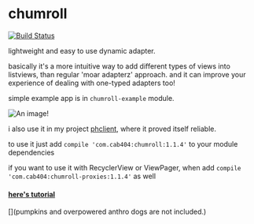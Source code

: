 chumroll
========
[![Build Status](https://travis-ci.org/cab404/chumroll.svg?branch=master)](https://travis-ci.org/cab404/chumroll)

lightweight and easy to use dynamic adapter.

basically it's a more intuitive way to add different types of views into
listviews, than regular 'moar adapterz' approach. and it can improve your experience
of dealing with one-typed adapters too!

simple example app is in `chumroll-example` module.

![An image!](https://cab404.ru/res/images/screenshot-gifs/chumroll.gif)

i also use it in my project [phclient](https://github.com/cab404/phclient), where it proved itself reliable.

to use it just add `compile 'com.cab404:chumroll:1.1.4'` to your module dependencies

if you want to use it with RecyclerView or ViewPager, when add `compile 'com.cab404:chumroll-proxies:1.1.4'` as well

#### [here's tutorial](https://github.com/cab404/chumroll/wiki/Simple-how-to)

[](pumpkins and overpowered anthro dogs are not included.)
